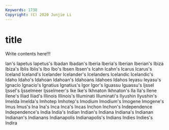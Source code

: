 ```yaml
---
Keywords: 1738
Copyright: (C) 2020 Junjie Li
---
```


# title

Write contents here!!!

Ian's 
Iapetus 
Iapetus's 
Ibadan 
Ibadan's 
Iberia 
Iberia's
Iberian 
Iberian's 
Ibiza 
Ibiza's 
Iblis 
Iblis's 
Ibo 
Ibo's 
Ibsen 
Ibsen's
Icahn 
Icahn's 
Icarus 
Icarus's 
Iceland 
Iceland's 
Icelander 
Icelander's 
Icelanders 
Icelandic
Icelandic's 
Idaho 
Idaho's 
Idahoan 
Idahoan's 
Idahoans 
Idahoes 
Idahos 
Ieyasu 
Ieyasu's
Ignacio 
Ignacio's 
Ignatius 
Ignatius's 
Igor 
Igor's 
Iguassu 
Iguassu's 
Ijssel 
Ijssel's
Ijsselmeer 
Ijsselmeer's 
Ike 
Ike's 
Ikhnaton 
Ikhnaton's 
Ila 
Ila's 
Ilene 
Ilene's
Iliad 
Iliad's 
Illinois 
Illinois's 
Illuminati 
Illuminati's 
Ilyushin 
Ilyushin's 
Imelda 
Imelda's
Imhotep 
Imhotep's 
Imodium 
Imodium's 
Imogene 
Imogene's 
Imus 
Imus's 
Ina 
Ina's
Inca 
Inca's 
Incas 
Inchon 
Inchon's 
Independence 
Independence's 
India 
India's 
Indian
Indian's 
Indiana 
Indiana's 
Indianan 
Indianan's 
Indianans 
Indianapolis 
Indianapolis's 
Indians 
Indies
Indies's 
Indira 
